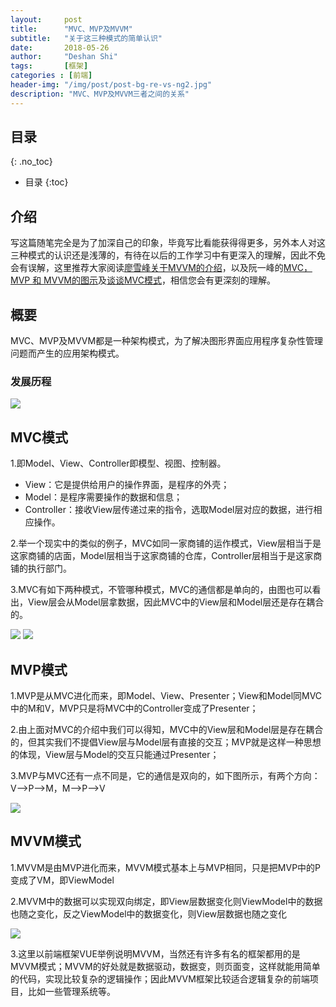 ```yaml
---
layout:     post
title:      "MVC、MVP及MVVM"
subtitle:   "关于这三种模式的简单认识"
date:       2018-05-26
author:     "Deshan Shi"
tags:       [框架]
categories : [前端]
header-img: "/img/post/post-bg-re-vs-ng2.jpg"
description: "MVC、MVP及MVVM三者之间的关系"
---
```


## 目录
{: .no_toc}

* 目录
{:toc}

## 介绍

写这篇随笔完全是为了加深自己的印象，毕竟写比看能获得得更多，另外本人对这三种模式的认识还是浅薄的，有待在以后的工作学习中有更深入的理解，因此不免会有误解，这里推荐大家阅读[廖雪峰关于MVVM的介绍](https://www.liaoxuefeng.com/wiki/001434446689867b27157e896e74d51a89c25cc8b43bdb3000/001475449022563a6591e6373324d1abd93e0e3fa04397f000)，以及阮一峰的[MVC，MVP 和 MVVM的图示](http://www.ruanyifeng.com/blog/2015/02/mvcmvp_mvvm.html)及[谈谈MVC模式](http://www.ruanyifeng.com/blog/2007/11/mvc.html)，相信您会有更深刻的理解。

## 概要

MVC、MVP及MVVM都是一种架构模式，为了解决图形界面应用程序复杂性管理问题而产生的应用架构模式。

### 发展历程

 ![](https://i.loli.net/2019/02/13/5c638037e0916.png)

## MVC模式

1.即Model、View、Controller即模型、视图、控制器。

+ View：它是提供给用户的操作界面，是程序的外壳；
+ Model：是程序需要操作的数据和信息；
+ Controller：接收View层传递过来的指令，选取Model层对应的数据，进行相应操作。

2.举一个现实中的类似的例子，MVC如同一家商铺的运作模式，View层相当于是这家商铺的店面，Model层相当于这家商铺的仓库，Controller层相当于是这家商铺的执行部门。

3.MVC有如下两种模式，不管哪种模式，MVC的通信都是单向的，由图也可以看出，View层会从Model层拿数据，因此MVC中的View层和Model层还是存在耦合的。

![](https://i.loli.net/2019/02/13/5c63816982abf.png)
![](https://i.loli.net/2019/02/13/5c63817b64ca8.png)

## MVP模式

1.MVP是从MVC进化而来，即Model、View、Presenter；View和Model同MVC中的M和V，MVP只是将MVC中的Controller变成了Presenter；

2.由上面对MVC的介绍中我们可以得知，MVC中的View层和Model层是存在耦合的，但其实我们不提倡View层与Model层有直接的交互；MVP就是这样一种思想的体现，View层与Model的交互只能通过Presenter；

3.MVP与MVC还有一点不同是，它的通信是双向的，如下图所示，有两个方向：V—>P—>M，M—>P—>V

![](https://i.loli.net/2019/02/13/5c6381e885168.png)

## MVVM模式

1.MVVM是由MVP进化而来，MVVM模式基本上与MVP相同，只是把MVP中的P变成了VM，即ViewModel

2.MVVM中的数据可以实现双向绑定，即View层数据变化则ViewModel中的数据也随之变化，反之ViewModel中的数据变化，则View层数据也随之变化

![](https://i.loli.net/2019/02/13/5c6382478c47c.png)

3.这里以前端框架VUE举例说明MVVM，当然还有许多有名的框架都用的是MVVM模式；MVVM的好处就是数据驱动，数据变，则页面变，这样就能用简单的代码，实现比较复杂的逻辑操作；因此MVVM框架比较适合逻辑复杂的前端项目，比如一些管理系统等。


